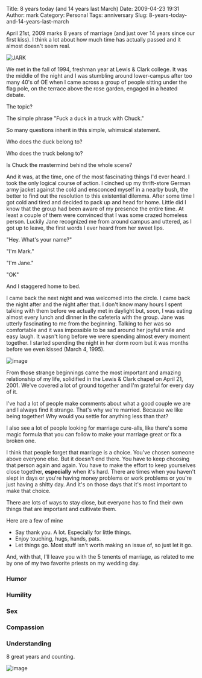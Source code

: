 Title: 8 years today (and 14 years last March)
Date: 2009-04-23 19:31
Author: mark
Category: Personal
Tags: anniversary
Slug: 8-years-today-and-14-years-last-march

April 21st, 2009 marks 8 years of marriage (and just over 14 years since
our first kiss). I think a lot about how much time has actually passed
and it almost doesn't seem real.

![JARK][]

We met in the fall of 1994, freshman year at Lewis & Clark college. It
was the middle of the night and I was stumbling around lower-campus
after too many 40's of OE when I came across a group of people sitting
under the flag pole, on the terrace above the rose garden, engaged in a
heated debate.

The topic?

The simple phrase "Fuck a duck in a truck with Chuck."

So many questions inherit in this simple, whimsical statement.

Who does the duck belong to?

Who does the truck belong to?

Is Chuck the mastermind behind the whole scene?

And it was, at the time, one of the most fascinating things I'd ever
heard. I took the only logical course of action. I cinched up my
thrift-store German army jacket against the cold and ensconced myself in
a nearby bush, the better to find out the resolution to this existential
dilemma. After some time I got cold and tired and decided to pack up and
head for home. Little did I know that the group had been aware of my
presence the entire time. At least a couple of them were convinced that
I was some crazed homeless person. Luckily Jane recognized me from
around campus and uttered, as I got up to leave, the first words I ever
heard from her sweet lips.

"Hey. What's your name?"

"I'm Mark."

"I'm Jane."

"OK"

And I staggered home to bed.

I came back the next night and was welcomed into the circle. I came back
the night after and the night after that. I don't know many hours I
spent talking with them before we actually met in daylight but, soon, I
was eating almost every lunch and dinner in the cafeteria with the
group. Jane was utterly fascinating to me from the beginning. Talking to
her was so comfortable and it was impossible to be sad around her joyful
smile and easy laugh. It wasn't long before we were spending almost
every moment together. I started spending the night in her dorm room but
it was months before we even kissed (March 4, 1995).

![image][]

From those strange beginnings came the most important and amazing
relationship of my life, solidified in the Lewis & Clark chapel on April
21, 2001. We've covered a lot of ground together and I'm grateful for
every day of it.

I've had a lot of people make comments about what a good couple we are
and I always find it strange. That's why we're married. Because we like
being together! Why would you settle for anything less than that?

I also see a lot of people looking for marriage cure-alls, like there's
some magic formula that you can follow to make your marriage great or
fix a broken one.

I think that people forget that marriage is a choice. You've chosen
someone above everyone else. But it doesn't end there. You have to keep
choosing that person again and again. You have to make the effort to
keep yourselves close together, **especially** when it's hard. There are
times when you haven't slept in days or you're having money problems or
work problems or you're just having a shitty day. And it's on those days
that it's most important to make that choice.

There are lots of ways to stay close, but everyone has to find their own
things that are important and cultivate them.

Here are a few of mine

-   Say thank you. A lot. Especially for little things.
-   Enjoy touching, hugs, hands, pats.
-   Let things go. Most stuff isn't worth making an issue of, so just
    let it go.



And, with that, I'll leave you with the 5 tenents of marriage, as
related to me by one of my two favorite priests on my wedding day.

### Humor  
### Humility  
### Sex  
### Compassion  
### Understanding

8 great years and counting.

![image][1]

  [JARK]: https://farm4.static.flickr.com/3228/2843585695_1ea36e0b52_o.jpg
  [image]: https://farm4.static.flickr.com/3173/2844422948_7ecf0e768a_o.jpg
  [1]: https://farm4.static.flickr.com/3025/2843587909_c6972e4c9b_o.jpg
